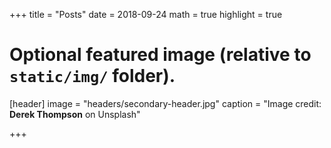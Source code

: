 +++
title = "Posts"
date = 2018-09-24
math = true
highlight = true

# Optional featured image (relative to `static/img/` folder).
[header]
image = "headers/secondary-header.jpg"
caption = "Image credit: **Derek Thompson** on Unsplash"

+++
